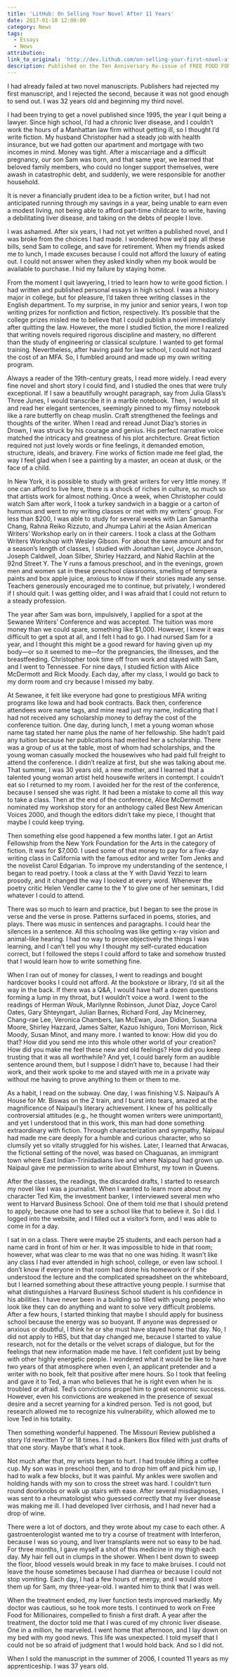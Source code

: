```yaml
---
title: 'LitHub: On Selling Your Novel After 11 Years'
date: 2017-01-10 12:00:00
category: News
tags:
  - Essays
  - News
attribution:
link_to_original: 'http://dev.lithub.com/on-selling-your-first-novel-after-11-years/'
description: Published on the Ten Anniversary Re-issue of FREE FOOD FOR MILLIONAIRES
---
```



I had already failed at two novel manuscripts. Publishers had rejected my first manuscript, and I rejected the second, because it was not good enough to send out. I was 32 years old and beginning my third novel.

I had been trying to get a novel published since 1995, the year I quit being a lawyer. Since high school, I’d had a chronic liver disease, and I couldn’t work the hours of a Manhattan law firm without getting ill, so I thought I’d write fiction. My husband Christopher had a steady job with health insurance, but we had gotten our apartment and mortgage with two incomes in mind. Money was tight. After a miscarriage and a difficult pregnancy, our son Sam was born, and that same year, we learned that beloved family members, who could no longer support themselves, were awash in catastrophic debt, and suddenly, we were responsible for another household.

It is never a financially prudent idea to be a fiction writer, but I had not anticipated running through my savings in a year, being unable to earn even a modest living, not being able to afford part-time childcare to write, having a debilitating liver disease, and taking on the debts of people I love.

I was ashamed. After six years, I had not yet written a published novel, and I was broke from the choices I had made. I wondered how we’d pay all these bills, send Sam to college, and save for retirement. When my friends asked me to lunch, I made excuses because I could not afford the luxury of eating out. I could not answer when they asked kindly when my book would be available to purchase. I hid my failure by staying home.

From the moment I quit lawyering, I tried to learn how to write good fiction. I had written and published personal essays in high school. I was a history major in college, but for pleasure, I’d taken three writing classes in the English department. To my surprise, in my junior and senior years, I won top writing prizes for nonfiction and fiction, respectively. It’s possible that the college prizes misled me to believe that I could publish a novel immediately after quitting the law. However, the more I studied fiction, the more I realized that writing novels required rigorous discipline and mastery, no different than the study of engineering or classical sculpture. I wanted to get formal training. Nevertheless, after having paid for law school, I could not hazard the cost of an MFA. So, I fumbled around and made up my own writing program.

Always a reader of the 19th-century greats, I read more widely. I read every fine novel and short story I could find, and I studied the ones that were truly exceptional. If I saw a beautifully wrought paragraph, say from Julia Glass’s Three Junes, I would transcribe it in a marble notebook. Then, I would sit and read her elegant sentences, seemingly pinned to my flimsy notebook like a rare butterfly on cheap muslin. Craft strengthened the feelings and thoughts of the writer. When I read and reread Junot D&iacute;az’s stories in Drown, I was struck by his courage and genius. His perfect narrative voice matched the intricacy and greatness of his plot architecture. Great fiction required not just lovely words or fine feelings, it demanded emotion, structure, ideals, and bravery. Fine works of fiction made me feel glad, the way I feel glad when I see a painting by a master, an ocean at dusk, or the face of a child.

In New York, it is possible to study with great writers for very little money. If one can afford to live here, there is a shock of riches in culture, so much so that artists work for almost nothing. Once a week, when Christopher could watch Sam after work, I took a turkey sandwich in a baggie or a carton of hummus and went to my writing classes or met with my writers’ group. For less than $200, I was able to study for several weeks with Lan Samantha Chang, Rahna Reiko Rizzuto, and Jhumpa Lahiri at the Asian American Writers’ Workshop early on in their careers. I took a class at the Gotham Writers Workshop with Wesley Gibson. For about the same amount and for a season’s length of classes, I studied with Jonathan Levi, Joyce Johnson, Joseph Caldwell, Joan Silber, Shirley Hazzard, and Nahid Rachlin at the 92nd Street Y. The Y runs a famous preschool, and in the evenings, grown men and women sat in these preschool classrooms, smelling of tempera paints and box apple juice, anxious to know if their stories made any sense. Teachers generously encouraged me to continue, but privately, I wondered if I should quit. I was getting older, and I was afraid that I could not return to a steady profession.

The year after Sam was born, impulsively, I applied for a spot at the Sewanee Writers’ Conference and was accepted. The tuition was more money than we could spare, something like $1,000. However, I knew it was difficult to get a spot at all, and I felt I had to go. I had nursed Sam for a year, and I thought this might be a good reward for having given up my body—or so it seemed to me—for the pregnancies, the illnesses, and the breastfeeding. Christopher took time off from work and stayed with Sam, and I went to Tennessee. For nine days, I studied fiction with Alice McDermott and Rick Moody. Each day, after my class, I would go back to my dorm room and cry because I missed my baby.

At Sewanee, it felt like everyone had gone to prestigious MFA writing programs like Iowa and had book contracts. Back then, conference attendees wore name tags, and mine read just my name, indicating that I had not received any scholarship money to defray the cost of the conference tuition. One day, during lunch, I met a young woman whose name tag stated her name plus the name of her fellowship. She hadn’t paid any tuition because her publications had merited her a scholarship. There was a group of us at the table, most of whom had scholarships, and the young woman casually mocked the housewives who had paid full freight to attend the conference. I didn’t realize at first, but she was talking about me. That summer, I was 30 years old, a new mother, and I learned that a talented young woman artist held housewife writers in contempt. I couldn’t eat so I returned to my room. I avoided her for the rest of the conference, because I sensed she was right. It had been a mistake to come all this way to take a class. Then at the end of the conference, Alice McDermott nominated my workshop story for an anthology called Best New American Voices 2000, and though the editors didn’t take my piece, I thought that maybe I could keep trying.

Then something else good happened a few months later. I got an Artist Fellowship from the New York Foundation for the Arts in the category of fiction. It was for $7,000. I used some of that money to pay for a five-day writing class in California with the famous editor and writer Tom Jenks and the novelist Carol Edgarian. To improve my understanding of the sentence, I began to read poetry. I took a class at the Y with David Yezzi to learn prosody, and it changed the way I looked at every word. Whenever the poetry critic Helen Vendler came to the Y to give one of her seminars, I did whatever I could to attend.

There was so much to learn and practice, but I began to see the prose in verse and the verse in prose. Patterns surfaced in poems, stories, and plays. There was music in sentences and paragraphs. I could hear the silences in a sentence. All this schooling was like getting x-ray vision and animal-like hearing. I had no way to prove objectively the things I was learning, and I can’t tell you why I thought my self-curated education correct, but I followed the steps I could afford to take and somehow trusted that I would learn how to write something fine.

When I ran out of money for classes, I went to readings and bought hardcover books I could not afford. At the bookstore or library, I’d sit all the way in the back. If there was a Q&A, I would have half a dozen questions forming a lump in my throat, but I wouldn’t voice a word. I went to the readings of Herman Wouk, Marilynne Robinson, Junot D&iacute;az, Joyce Carol Oates, Gary Shteyngart, Julian Barnes, Richard Ford, Jay McInerney, Chang-rae Lee, Veronica Chambers, Ian McEwan, Joan Didion, Susanna Moore, Shirley Hazzard, James Salter, Kazuo Ishiguro, Toni Morrison, Rick Moody, Susan Minot, and many more. I wanted to know: How did you do that? How did you send me into this whole other world of your creation? How did you make me feel these new and old feelings? How did you keep trusting that it was all worthwhile? And yet, I could barely form an audible sentence around them, but I suppose I didn’t have to, because I had their work, and their work spoke to me and stayed with me in a private way without me having to prove anything to them or them to me.

As a habit, I read on the subway. One day, I was finishing V.S. Naipaul’s A House for Mr. Biswas on the 2 train, and I burst into tears, amazed at the magnificence of Naipaul’s literary achievement. I knew of his politically controversial attitudes (e.g., he thought women writers were unimportant), and yet I understood that in this work, this man had done something extraordinary with fiction. Through characterization and sympathy, Naipaul had made me care deeply for a humble and curious character, who so clumsily yet so vitally struggled for his wishes. Later, I learned that Arwacas, the fictional setting of the novel, was based on Chaguanas, an immigrant town where East Indian-Trinidadians live and where Naipaul had grown up. Naipaul gave me permission to write about Elmhurst, my town in Queens.

After the classes, the readings, the discarded drafts, I started to research my novel like I was a journalist. When I wanted to learn more about my character Ted Kim, the investment banker, I interviewed several men who went to Harvard Business School. One of them told me that I should pretend to apply, because one had to see a school like that to believe it. So I did. I logged into the website, and I filled out a visitor’s form, and I was able to come in for a day.

I sat in on a class. There were maybe 25 students, and each person had a name card in front of him or her. It was impossible to hide in that room; however, what was clear to me was that no one was hiding. It wasn’t like any class I had ever attended in high school, college, or even law school. I don’t know if everyone in that room had done his homework or if she understood the lecture and the complicated spreadsheet on the whiteboard, but I learned something about these attractive young people. I surmise that what distinguishes a Harvard Business School student is his confidence in his abilities. I have never been in a building so filled with young people who look like they can do anything and want to solve very difficult problems. After a few hours, I started thinking that maybe I should apply for business school because the energy was so buoyant. If anyone was depressed or anxious or doubtful, I think he or she must have stayed home that day. No, I did not apply to HBS, but that day changed me, because I started to value research, not for the details or the velvet scraps of dialogue, but for the feelings that new information made me have. I felt confident just by being with other highly energetic people. I wondered what it would be like to have two years of that atmosphere when even I, an applicant pretender and a writer with no book, felt that positive after mere hours. So I took that feeling and gave it to Ted, a man who believes that he is right even when he is troubled or afraid. Ted’s convictions propel him to great economic success. However, even his convictions are weakened in the presence of sexual desire and a secret yearning for a kindred person. Ted is not good, but research allowed me to recognize his vulnerability, which allowed me to love Ted in his totality.

Then something wonderful happened. The Missouri Review published a story I’d rewritten 17 or 18 times. I had a Bankers Box filled with just drafts of that one story. Maybe that’s what it took.

Not much after that, my wrists began to hurt. I had trouble lifting a coffee cup. My son was in preschool then, and to drop him off and pick him up, I had to walk a few blocks, but it was painful. My ankles were swollen and holding hands with my son to cross the street was hard. I couldn’t turn round doorknobs or walk up stairs with ease. After several misdiagnoses, I was sent to a rheumatologist who guessed correctly that my liver disease was making me ill. I had developed liver cirrhosis, and I had never had a drop of wine.

There were a lot of doctors, and they wrote about my case to each other. A gastroenterologist wanted me to try a course of treatment with Interferon, because I was so young, and liver transplants were not so easy to be had. For three months, I gave myself a shot of this medicine in my thigh each day. My hair fell out in clumps in the shower. When I bent down to sweep the floor, blood vessels would break in my face to make bruises. I could not leave the house sometimes because I had diarrhea or because I could not stop vomiting. Each day, I had a few hours of energy, and I would store them up for Sam, my three-year-old. I wanted him to think that I was well.

When the treatment ended, my liver function tests improved markedly. My doctor was cautious, so he took more tests. I continued to work on Free Food for Millionaires, compelled to finish a first draft. A year after the treatment, the doctor told me that I was cured of my chronic liver disease. One in a million, he marveled. I went home that afternoon, and I lay down on my bed with my good news. This life was unexpected. I told myself that I could not be so afraid of judgment that I would hold back. And so I did not.

When I sold the manuscript in the summer of 2006, I counted 11 years as my apprenticeship. I was 37 years old.